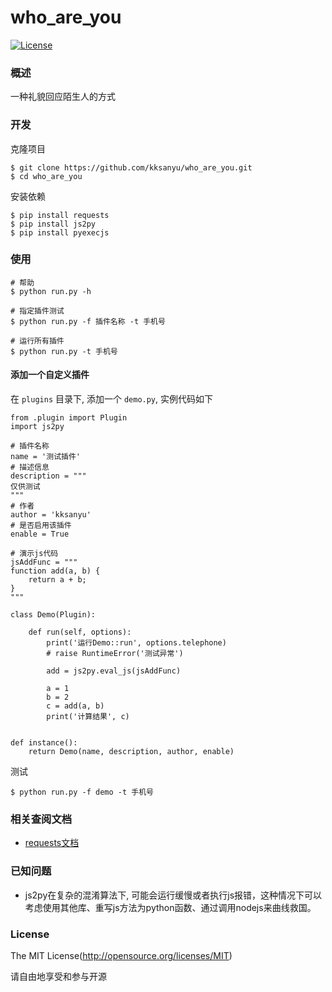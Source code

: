 who_are_you
=====
[![License](https://img.shields.io/github/license/kksanyu/who_are_you)](https://github.com/kksanyu/who_are_you)

### 概述

一种礼貌回应陌生人的方式

### 开发

克隆项目

```shell
$ git clone https://github.com/kksanyu/who_are_you.git
$ cd who_are_you
```

安装依赖

```shell
$ pip install requests
$ pip install js2py
$ pip install pyexecjs
```

### 使用

```shell
# 帮助
$ python run.py -h

# 指定插件测试
$ python run.py -f 插件名称 -t 手机号

# 运行所有插件
$ python run.py -t 手机号
```

#### 添加一个自定义插件

在 `plugins` 目录下, 添加一个 `demo.py`, 实例代码如下

```shell
from .plugin import Plugin
import js2py

# 插件名称
name = '测试插件'
# 描述信息
description = """
仅供测试
""" 
# 作者
author = 'kksanyu'
# 是否启用该插件
enable = True

# 演示js代码
jsAddFunc = """
function add(a, b) {
    return a + b;
}
"""

class Demo(Plugin):

    def run(self, options):
        print('运行Demo::run', options.telephone)
        # raise RuntimeError('测试异常')

        add = js2py.eval_js(jsAddFunc)
        
        a = 1
        b = 2
        c = add(a, b)
        print('计算结果', c)


def instance():
    return Demo(name, description, author, enable)
```

测试

```shell
$ python run.py -f demo -t 手机号
```


### 相关查阅文档

- [requests文档](https://requests.readthedocs.io/)

### 已知问题

- js2py在复杂的混淆算法下, 可能会运行缓慢或者执行js报错，这种情况下可以考虑使用其他库、重写js方法为python函数、通过调用nodejs来曲线救国。

### License

The MIT License(http://opensource.org/licenses/MIT)

请自由地享受和参与开源

